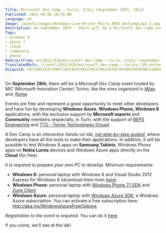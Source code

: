 ```yaml
---
Title: Microsoft Dev Camp – Turin, Italy (September 28th, 2012)
Published: 2012-09-08 10:35:00
Language: en
Image: /assets/images/Windows-Live-Writer_Micro_A865_DevCampLogo_3.jpg
Description: On September 28th , there will be a Microsoft Dev Camp event hosted by MIC (Microsoft Innovation Center) Torino, like the ones organized in Milan and Rome . Events are free and represent a great opportunity to meet other developers and have fun by developing Windows Azure , Windows Phone, Windows 8 applications, with the exclusive support by Microsoft experts and Community members (especially, in Turin, with the support of BEPS Engineering and TTG - Torino Technologies Group ).
Tags:
- windows 8
- phone 7
- cloud
- community
- phone
RedirectFrom: en/2012/9/8/microsoft-dev-camp-–-turin,-italy-(september-28th,-2012).aspx
TranslatedRefs: it/post/2012/9/8/microsoft-dev-camp-–-torino-(28-settembre-2012).md
DisqusId: F67156CCE37780FC16CFA24742CCF6C370612E76F3824B47DF9FEBC57ADEC835
---
```

On **September 28th**, there will be a *Microsoft Dev Camp* event hosted by MIC (Microsoft Innovation Center) Torino, like the ones organized in <a href="https://msevents.microsoft.com/CUI/EventDetail.aspx?EventID=1032524617&culture=it-IT" target="_blank">Milan</a> and  <a href="https://msevents.microsoft.com/CUI/EventDetail.aspx?EventID=1032524618&culture=it-it" target="_blank">Rome</a>.

Events are free and represent a great opportunity to meet other developers and have fun by developing **Windows Azure**, **Windows Phone, Windows 8** applications, with the exclusive support by **Microsoft experts** and **Community** members (especially, in Turin, with the support of <a href="http://www.bepseng.it/" target="_blank">BEPS Engineering</a> and <a href="http://www.torinotechnologiesgroup.it/Home.aspx" target="_blank">TTG - Torino Technologies Group</a>).

A Dev Camp is an *interactive hands-on lab*, *<span style="text-decoration: underline;">not step-by-step guided</span>*, where developers have all the tools to make their applications. In addition, it will be possible to test Windows 8 apps on **Samsung Tablets**, Windows Phone apps on **Nokia Lumia** devices and Windows Azure apps directly on the **Cloud** (for free).

*It is required to prepare your own PC to develop*. Minimum requirements:

*   **Windows 8:** personal laptop with Windows 8 and
Visual Studio 2012 Express for Windows 8 (download them from <a href="http://msdn.microsoft.com/windows/apps/br229516.aspx">here</a>).
*   **Windows Phone:** personal laptop with <a href="http://www.microsoft.com/click/services/Redirect2.ashx?CR_EAC=300031561">
Windows Phone 7.1 SDK</a> and <a href="http://zune.net/">Zune
Client</a>
*   **Windows Azure:** personal laptop with <a href="http://go.microsoft.com/fwlink/?LinkID=234939&clcid=0x410">
Windows Azure SDK</a>, a Windows Azure subscription. You can
activate a free subscription here: <a href="http://aka.ms/WindowsAzureFreeOptions">http://aka.ms/WindowsAzureFreeOptions</a>

*Registration to the event is required*. You can do it <a href="https://msevents.microsoft.com/CUI/EventDetail.aspx?EventID=1032528091&Culture=it-IT&community=0" target="_blank">here</a>.

If you come, we'll see at the lab!